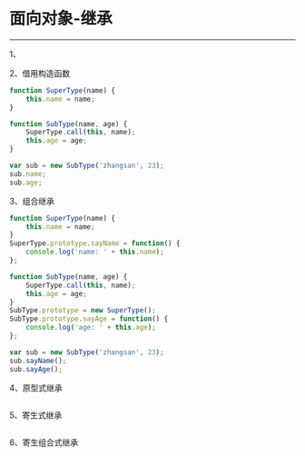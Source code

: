 # 面向对象-继承

---

1、





2、借用构造函数



~~~javascript
function SuperType(name) {
    this.name = name;
}

function SubType(name, age) {
    SuperType.call(this, name);
    this.age = age;
}

var sub = new SubType('zhangsan', 23);
sub.name;
sub.age;
~~~



3、组合继承



~~~javascript
function SuperType(name) {
    this.name = name;
}
SuperType.prototype.sayName = function() {
    console.log('name: ' + this.name);
};

function SubType(name, age) {
    SuperType.call(this, name);
    this.age = age;
}
SubType.prototype = new SuperType();
SubType.prototype.sayAge = function() {
    console.log('age: ' + this.age);
};

var sub = new SubType('zhangsan', 23);
sub.sayName();
sub.sayAge();
~~~



4、原型式继承



~~~javascript

~~~



5、寄生式继承



~~~javascript

~~~



6、寄生组合式继承



~~~javascript

~~~











































